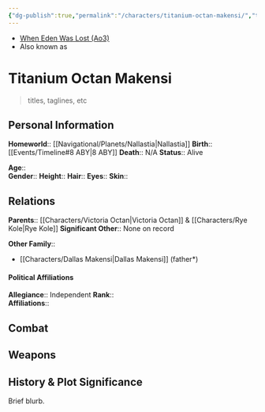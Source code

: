 ```yaml
---
{"dg-publish":true,"permalink":"/characters/titanium-octan-makensi/","tags":["greyjedi","resistance","forcesensitive"],"noteIcon":"saber1"}
---
```


- [When Eden Was Lost (Ao3)](https://archiveofourown.org/works/19334440)
- Also known as 
# Titanium Octan Makensi
>titles, taglines, etc

## Personal Information

**Homeworld**::  [[Navigational/Planets/Nallastia\|Nallastia]]
**Birth**::  [[Events/Timeline#8 ABY\|8 ABY]]
**Death**::  N/A
**Status**::  Alive

**Age**::  
**Gender**:: 
**Height**:: 
**Hair**::
**Eyes**:: 
**Skin**::

## Relations

**Parents**::  [[Characters/Victoria Octan\|Victoria Octan]] & [[Characters/Rye Kole\|Rye Kole]]
**Significant Other**::  None on record

**Other Family**::
- [[Characters/Dallas Makensi\|Dallas Makensi]] (father*)

#### Political Affiliations

**Allegiance**::  Independent
**Rank**::  
**Affiliations**::  

## Combat

## Weapons

## History & Plot Significance
Brief blurb.